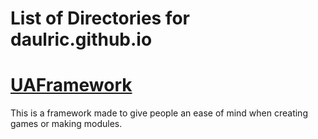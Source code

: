 # **List of Directories for daulric.github.io**

# [UAFramework](/UAFramework)
This is a framework made to give people an ease of mind when creating games or making modules.
